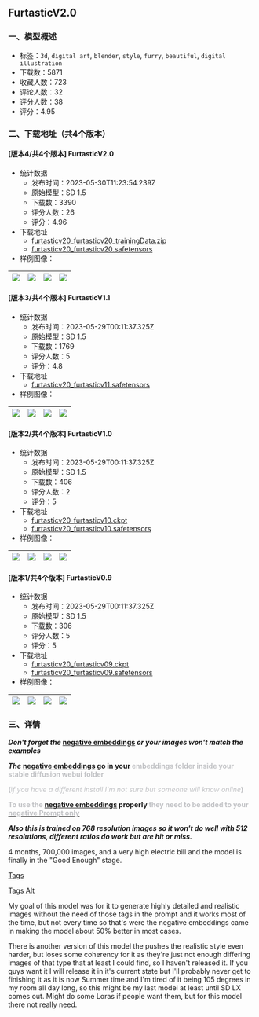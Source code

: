 ## FurtasticV2.0
### 一、模型概述

- 标签：`3d`, `digital art`, `blender`, `style`, `furry`, `beautiful`, `digital illustration`
- 下载数：5871
- 收藏人数：723
- 评论人数：32
- 评分人数：38
- 评分：4.95

### 二、下载地址（共4个版本）

#### [版本4/共4个版本] FurtasticV2.0

- 统计数据
  - 发布时间：2023-05-30T11:23:54.239Z
  - 原始模型：SD 1.5
  - 下载数：3390
  - 评分人数：26
  - 评分：4.96
- 下载地址
  - [furtasticv20_furtasticv20_trainingData.zip](https://civitai.com/api/download/models/84134?type=Training%20Data)
  - [furtasticv20_furtasticv20.safetensors](https://civitai.com/api/download/models/84134)
- 样例图像：

| <img src="https://image.civitai.com/xG1nkqKTMzGDvpLrqFT7WA/138292c1-e5c1-4777-8482-0253cd42a475/width=450/949664.jpeg" /> | <img src="https://image.civitai.com/xG1nkqKTMzGDvpLrqFT7WA/68607653-99ae-439e-a9a1-65ced6eb4172/width=450/949667.jpeg" /> | <img src="https://image.civitai.com/xG1nkqKTMzGDvpLrqFT7WA/8ab1af64-7d7a-44ad-8a91-5bb3bdb67f33/width=450/949676.jpeg" /> | <img src="https://image.civitai.com/xG1nkqKTMzGDvpLrqFT7WA/7f310a10-2337-4e26-8ade-a7d93a50eb7e/width=450/949659.jpeg" /> |
| ---- | ---- | ---- | ---- |

#### [版本3/共4个版本] FurtasticV1.1

- 统计数据
  - 发布时间：2023-05-29T00:11:37.325Z
  - 原始模型：SD 1.5
  - 下载数：1769
  - 评分人数：5
  - 评分：4.8
- 下载地址
  - [furtasticv20_furtasticv11.safetensors](https://civitai.com/api/download/models/5914)
- 样例图像：

| <img src="https://image.civitai.com/xG1nkqKTMzGDvpLrqFT7WA/0c657c62-5346-40b7-2dc7-77019dd13700/width=450/49859.jpeg" /> | <img src="https://image.civitai.com/xG1nkqKTMzGDvpLrqFT7WA/a41bec59-84dd-41e2-7790-ef6d07752d00/width=450/49865.jpeg" /> | <img src="https://image.civitai.com/xG1nkqKTMzGDvpLrqFT7WA/3143664f-1360-4617-7e31-259529c20800/width=450/55380.jpeg" /> | <img src="https://image.civitai.com/xG1nkqKTMzGDvpLrqFT7WA/6151a63a-9da7-4157-080e-681555cdf000/width=450/49867.jpeg" /> |
| ---- | ---- | ---- | ---- |

#### [版本2/共4个版本] FurtasticV1.0

- 统计数据
  - 发布时间：2023-05-29T00:11:37.325Z
  - 原始模型：SD 1.5
  - 下载数：406
  - 评分人数：2
  - 评分：5
- 下载地址
  - [furtasticv20_furtasticv10.ckpt](https://civitai.com/api/download/models/5386?type=Model&format=PickleTensor&size=full&fp=fp16)
  - [furtasticv20_furtasticv10.safetensors](https://civitai.com/api/download/models/5386)
- 样例图像：

| <img src="https://image.civitai.com/xG1nkqKTMzGDvpLrqFT7WA/428cf125-70fa-4fe5-1998-a741a5a0d100/width=450/42325.jpeg" /> | <img src="https://image.civitai.com/xG1nkqKTMzGDvpLrqFT7WA/84c8c932-1772-479c-9cda-39e63028bf00/width=450/42328.jpeg" /> | <img src="https://image.civitai.com/xG1nkqKTMzGDvpLrqFT7WA/2e18fa73-4b35-400f-7eb7-83ff889c7500/width=450/42331.jpeg" /> | <img src="https://image.civitai.com/xG1nkqKTMzGDvpLrqFT7WA/71386ae0-8d65-43e8-2ff8-93cb0de8cb00/width=450/42332.jpeg" /> |
| ---- | ---- | ---- | ---- |

#### [版本1/共4个版本] FurtasticV0.9

- 统计数据
  - 发布时间：2023-05-29T00:11:37.325Z
  - 原始模型：SD 1.5
  - 下载数：306
  - 评分人数：5
  - 评分：5
- 下载地址
  - [furtasticv20_furtasticv09.ckpt](https://civitai.com/api/download/models/4914?type=Model&format=PickleTensor&size=full&fp=fp16)
  - [furtasticv20_furtasticv09.safetensors](https://civitai.com/api/download/models/4914)
- 样例图像：

| <img src="https://image.civitai.com/xG1nkqKTMzGDvpLrqFT7WA/c75f5f7e-ab15-4323-c244-62dd32e0f700/width=450/35357.jpeg" /> | <img src="https://image.civitai.com/xG1nkqKTMzGDvpLrqFT7WA/bf0f2ff7-4be0-43b0-b72d-810fffe05d00/width=450/35362.jpeg" /> | <img src="https://image.civitai.com/xG1nkqKTMzGDvpLrqFT7WA/6108e23c-6e88-44f4-3409-d7162d2d9400/width=450/36008.jpeg" /> | <img src="https://image.civitai.com/xG1nkqKTMzGDvpLrqFT7WA/9ee2b576-9f1e-423e-6eb1-3e682d40da00/width=450/36007.jpeg" /> |
| ---- | ---- | ---- | ---- |


### 三、详情
<p></p><p><strong><em>Don't forget the </em></strong><a target="_blank" rel="ugc" href="https://civitai.com/api/download/models/84134?type=Training%20Data"><strong>negative embeddings</strong></a><strong><em> or your images won't match the examples</em></strong></p><p><strong><em>The </em></strong><a target="_blank" rel="ugc" href="https://civitai.com/api/download/models/84134?type=Training%20Data"><strong>negative embeddings</strong></a><strong> go in your <span style="color:rgb(193, 194, 197)">embeddings folder inside your stable diffusion webui folder </span></strong></p><p><strong><span style="color:rgb(193, 194, 197)">(</span></strong><span style="color:rgb(193, 194, 197)">i</span><em><span style="color:rgb(193, 194, 197)">f you have a different install I'm not sure but someone will know online</span></em><strong><span style="color:rgb(193, 194, 197)">)</span></strong></p><p><strong><span style="color:rgb(193, 194, 197)">To use the </span></strong><a target="_blank" rel="ugc" href="https://civitai.com/api/download/models/84134?type=Training%20Data"><strong>negative embeddings</strong></a><strong> properly<span style="color:rgb(193, 194, 197)"> they need to be added to your </span><u><span style="color:rgb(193, 194, 197)">negative Prompt only</span></u></strong></p><p></p><p><strong><em>Also this is trained on 768 resolution images so it won't do well with 512 resolutions, different ratios do work but are hit or miss.</em></strong></p><p></p><p>4 months, 700,000 images, and a very high electric bill and the model is finally in the "Good Enough" stage.</p><p><a target="_blank" rel="ugc" href="https://writeurl.com/text/3x6ab0srg6wt882505kc/s76sa0iuh3yh6z6f51mv">Tags</a></p><p><a target="_blank" rel="ugc" href="https://paste.ee/p/3aOyh">Tags Alt</a></p><p>My goal of this model was for it to generate highly detailed and realistic images without the need of those tags in the prompt and it works most of the time, but not every time so that's were the negative embeddings came in making the model about 50% better in most cases.</p><p>There is another version of this model the pushes the realistic style even harder, but loses some coherency for it as they're just not enough differing images of that type that at least I could find, so I haven't released it. If you guys want it I will release it in it's current state but I'll probably never get to finishing it as it is now Summer time and I'm tired of it being 105 degrees in my room all day long, so this might be my last model at least until SD LX comes out. Might do some Loras if people want them, but for this model there not really need.</p>